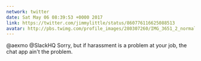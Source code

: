 ```yaml
---
network: twitter
date: Sat May 06 08:39:53 +0000 2017
link: https://twitter.com/jimmylittle/status/860776116625088513
avatar: http://pbs.twimg.com/profile_images/280307260/IMG_3651_2_normal.jpg
---
```


@aexmo @SlackHQ Sorry, but if harassment is a problem at your job, the chat app ain't the problem.
